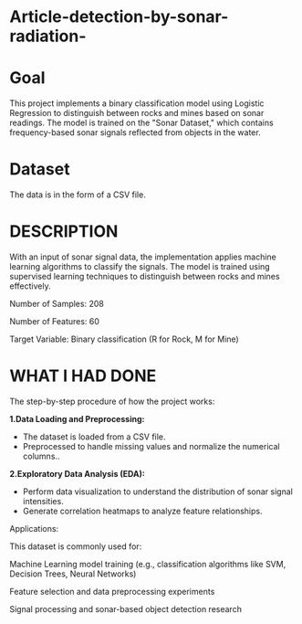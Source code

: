 # Article-detection-by-sonar-radiation-

# Goal
This project implements a binary classification model using Logistic Regression to distinguish between rocks and mines based on sonar readings. The model is trained on the "Sonar Dataset," which contains frequency-based sonar signals reflected from objects in the water.

# Dataset 
The data is in the form of a CSV file.

# DESCRIPTION

With an input of sonar signal data, the implementation applies machine learning algorithms to classify the signals.
The model is trained using supervised learning techniques to distinguish between rocks and mines effectively.
 
Number of Samples: 208

Number of Features: 60

Target Variable: Binary classification (R for Rock, M for Mine)
# WHAT I HAD DONE

The step-by-step procedure of how the project works:

 **1.Data Loading and Preprocessing:**
 <ul>
  <li>The dataset is loaded from a CSV file.</li>
  <li>Preprocessed to handle missing values and normalize the numerical columns..</li>
</ul>

**2.Exploratory Data Analysis (EDA):**

<ul>
  <li>Perform data visualization to understand the distribution of sonar signal intensities.</li>
  <li>Generate correlation heatmaps to analyze feature relationships.</li>
</ul>



Applications: 

This dataset is commonly used for:

Machine Learning model training (e.g., classification algorithms like SVM, Decision Trees, Neural Networks)

Feature selection and data preprocessing experiments

Signal processing and sonar-based object detection research

